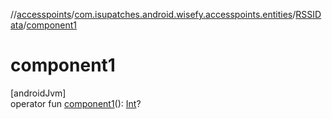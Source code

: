 //[accesspoints](../../../index.md)/[com.isupatches.android.wisefy.accesspoints.entities](../index.md)/[RSSIData](index.md)/[component1](component1.md)

# component1

[androidJvm]\
operator fun [component1](component1.md)(): [Int](https://kotlinlang.org/api/latest/jvm/stdlib/kotlin/-int/index.html)?
